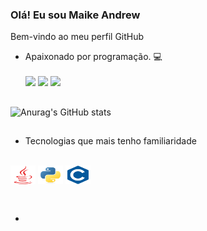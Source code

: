 ### Olá! Eu sou Maike Andrew
Bem-vindo ao meu perfil GitHub  
- Apaixonado por programação. 💻
<br><br/>
<a href="https://instagram.com/maikeandrew" target="_blank"><img src="https://img.shields.io/badge/-Instagram-%23E4405F?style=for-the-badge&logo=instagram&logoColor=white" target="_blank"></a>
<a href="https://www.linkedin.com/in/maike-andrew-0a9573197" target="_blank"><img src="https://img.shields.io/badge/-LinkedIn-%230077B5?style=for-the-badge&logo=linkedin&logoColor=white" target="_blank"></a>
<a href = "mailto:andrew.maike10@gmail.com"><img src="https://img.shields.io/badge/-Gmail-%23333?style=for-the-badge&logo=gmail&logoColor=white" target="_blank"></a>
##

![Anurag's GitHub stats](https://github-readme-stats.vercel.app/api?username=maikeandrew&show_icons=true&theme=tokyonight)

## 
- Tecnologias que mais tenho familiaridade
<div style="display: inline_block"><br>
  <img align="center" alt="Rafa-Js" height="30" width="40" src="https://raw.githubusercontent.com/devicons/devicon/master/icons/java/java-plain.svg">
  <img align="center" alt="Rafa-Python" height="30" width="40" src="https://raw.githubusercontent.com/devicons/devicon/master/icons/python/python-original.svg">
  <img align="center" alt="Rafa-c" height="30" width="40" src="https://raw.githubusercontent.com/devicons/devicon/master/icons/c/c-plain.svg">  
</div><br/>

##
- 

